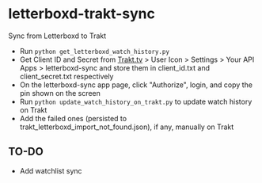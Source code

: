# letterboxd-trakt-sync
Sync from Letterboxd to Trakt

- Run `python get_letterboxd_watch_history.py`
- Get Client ID and Secret from [Trakt.tv](https://trakt.tv) > User Icon > Settings > Your API Apps > letterboxd-sync and store them in client_id.txt and client_secret.txt respectively
- On the letterboxd-sync app page, click "Authorize", login, and copy the pin shown on the screen
- Run `python update_watch_history_on_trakt.py` to update watch history on Trakt
- Add the failed ones (persisted to trakt_letterboxd_import_not_found.json), if any, manually on Trakt

## TO-DO
- Add watchlist sync